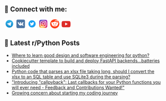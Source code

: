 ## 🔎 Connect with me:
[<img src="https://github.com/bullbesh/bullbesh/blob/main/images/Telegram.png" width="32" height="32" />](https://t.me/bullbesh)
[<img src="https://github.com/bullbesh/bullbesh/blob/main/images/VK.png" width="32" height="32" />](https://vk.com/bullbesh)
[<img src="https://github.com/bullbesh/bullbesh/blob/main/images/Twitter.png" width="32" height="32" />](https://twitter.com/bullbesh1)
[<img src="https://github.com/bullbesh/bullbesh/blob/main/images/Instagram.png" width="32" height="32" />](https://www.instagram.com/bullbesh)
[<img src="https://github.com/bullbesh/bullbesh/blob/main/images/Reddit.png" width="32" height="32" />](https://www.reddit.com/user/bullbesh)
[<img src="https://github.com/bullbesh/bullbesh/blob/main/images/YouTube.png" width="32" height="32" />](https://www.youtube.com/channel/UCtfjRs6uzgq5mfm8S06WTcg)

## 📕 Latest r/Python Posts
<!-- BLOG-POST-LIST:START -->
- [Where to learn good design and software engineering for python?](https://www.reddit.com/r/Python/comments/10s9ayf/where_to_learn_good_design_and_software/)
- [Cookiecutter template to build and deploy FastAPI backends…batteries included](https://www.reddit.com/r/Python/comments/10s6b5x/cookiecutter_template_to_build_and_deploy_fastapi/)
- [Python code that parses an xlsx file taking long, should I convert the xlsx to an SQL table and use SQLite3 during the parsing?](https://www.reddit.com/r/Python/comments/10s62wo/python_code_that_parses_an_xlsx_file_taking_long/)
- [&quot;Introducing &quot;callpyback&quot;: Last callbacks for your Python functions you will ever need - Feedback and Contributions Wanted!&quot;](https://www.reddit.com/r/Python/comments/10s3uzq/introducing_callpyback_last_callbacks_for_your/)
- [Growing concern about starting my coding journey](https://www.reddit.com/r/Python/comments/10s3u2x/growing_concern_about_starting_my_coding_journey/)
<!-- BLOG-POST-LIST:END -->
